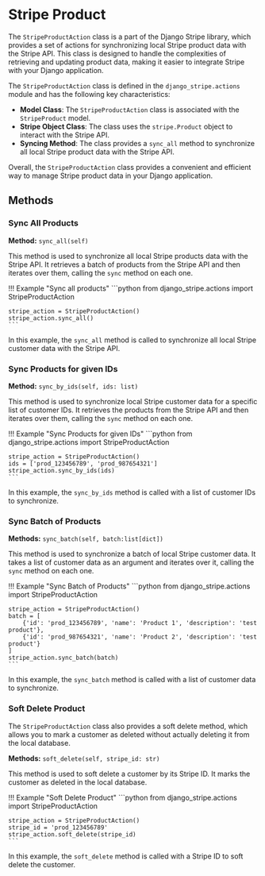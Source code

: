 Stripe Product
=====================

The `StripeProductAction` class is a part of the Django Stripe library, which provides a set of actions for synchronizing local Stripe product data with the Stripe API. This class is designed to handle the complexities of retrieving and updating product data, making it easier to integrate Stripe with your Django application.

The `StripeProductAction` class is defined in the `django_stripe.actions` module and has the following key characteristics:

*   **Model Class**: The `StripeProductAction` class is associated with the `StripeProduct` model.
*   **Stripe Object Class**: The class uses the `stripe.Product` object to interact with the Stripe API.
*   **Syncing Method**: The class provides a `sync_all` method to synchronize all local Stripe product data with the Stripe API.

Overall, the `StripeProductAction` class provides a convenient and efficient way to manage Stripe product data in your Django application.

## Methods

### Sync All Products

**Method:** `sync_all(self)`

This method is used to synchronize all local Stripe products data with the Stripe API. It retrieves a batch of products from the Stripe API and then iterates over them, calling the `sync` method on each one.

!!! Example "Sync all products"
    ```python
    from django_stripe.actions import StripeProductAction

    stripe_action = StripeProductAction()
    stripe_action.sync_all()
    ```

In this example, the `sync_all` method is called to synchronize all local Stripe customer data with the Stripe API.

### Sync Products for given IDs

**Method:** `sync_by_ids(self, ids: list)`

This method is used to synchronize local Stripe customer data for a specific list of customer IDs. It retrieves the products from the Stripe API and then iterates over them, calling the `sync` method on each one.

!!! Example "Sync Products for given IDs"
    ```python
    from django_stripe.actions import StripeProductAction

    stripe_action = StripeProductAction()
    ids = ['prod_123456789', 'prod_987654321']
    stripe_action.sync_by_ids(ids)
    ```

In this example, the `sync_by_ids` method is called with a list of customer IDs to synchronize.

### Sync Batch of Products

**Methods:** `sync_batch(self, batch:list[dict])`

This method is used to synchronize a batch of local Stripe customer data. It takes a list of customer data as an argument and iterates over it, calling the `sync` method on each one.

!!! Example "Sync Batch of Products"
    ```python
    from django_stripe.actions import StripeProductAction

    stripe_action = StripeProductAction()
    batch = [
        {'id': 'prod_123456789', 'name': 'Product 1', 'description': 'test product'},
        {'id': 'prod_987654321', 'name': 'Product 2', 'description': 'test product'}
    ]
    stripe_action.sync_batch(batch)
    ```

In this example, the `sync_batch` method is called with a list of customer data to synchronize.

### Soft Delete Product

The `StripeProductAction` class also provides a soft delete method, which allows you to mark a customer as deleted without actually deleting it from the local database.

**Methods:** `soft_delete(self, stripe_id: str)`

This method is used to soft delete a customer by its Stripe ID. It marks the customer as deleted in the local database.

!!! Example "Soft Delete Product"
    ```python
    from django_stripe.actions import StripeProductAction

    stripe_action = StripeProductAction()
    stripe_id = 'prod_123456789'
    stripe_action.soft_delete(stripe_id)
    ```

In this example, the `soft_delete` method is called with a Stripe ID to soft delete the customer.
